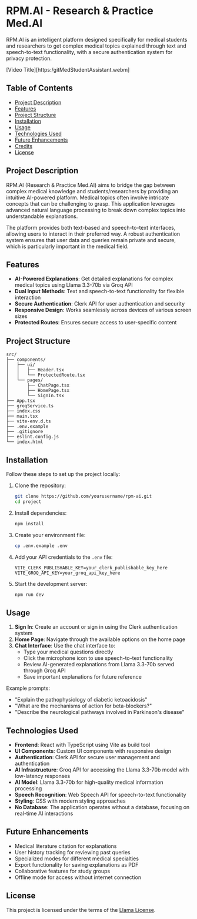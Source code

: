 # RPM.AI - Research & Practice Med.AI

RPM.AI is an intelligent platform designed specifically for medical students and researchers to get complex medical topics explained through text and speech-to-text functionality, with a secure authentication system for privacy protection.

[Video Title][https:/gitMedStudentAssistant.webm]

## Table of Contents
- [Project Description](#project-description)
- [Features](#features)
- [Project Structure](#project-structure)
- [Installation](#installation)
- [Usage](#usage)
- [Technologies Used](#technologies-used)
- [Future Enhancements](#future-enhancements)
- [Credits](#credits)
- [License](#license)

## Project Description

RPM.AI (Research & Practice Med.AI) aims to bridge the gap between complex medical knowledge and students/researchers by providing an intuitive AI-powered platform. Medical topics often involve intricate concepts that can be challenging to grasp. This application leverages advanced natural language processing to break down complex topics into understandable explanations.

The platform provides both text-based and speech-to-text interfaces, allowing users to interact in their preferred way. A robust authentication system ensures that user data and queries remain private and secure, which is particularly important in the medical field.

## Features

- **AI-Powered Explanations**: Get detailed explanations for complex medical topics using Llama 3.3-70b via Groq API
- **Dual Input Methods**: Text and speech-to-text functionality for flexible interaction
- **Secure Authentication**: Clerk API for user authentication and security
- **Responsive Design**: Works seamlessly across devices of various screen sizes
- **Protected Routes**: Ensures secure access to user-specific content

## Project Structure

```
src/
├── components/
│   ├── ui/
│   │   ├── Header.tsx
│   │   └── ProtectedRoute.tsx
│   └── pages/
│       ├── ChatPage.tsx
│       ├── HomePage.tsx
│       └── SignIn.tsx
├── App.tsx
├── groqService.ts
├── index.css
├── main.tsx
├── vite-env.d.ts
├── .env.example
├── .gitignore
├── eslint.config.js
└── index.html
```

## Installation

Follow these steps to set up the project locally:

1. Clone the repository:
   ```bash
   git clone https://github.com/yourusername/rpm-ai.git
   cd project
   ```

2. Install dependencies:
   ```bash
   npm install
   ```

3. Create your environment file:
   ```bash
   cp .env.example .env
   ```

4. Add your API credentials to the `.env` file:
   ```
   VITE_CLERK_PUBLISHABLE_KEY=your_clerk_publishable_key_here
   VITE_GROQ_API_KEY=your_groq_api_key_here
   ```

5. Start the development server:
   ```bash
   npm run dev
   ```

## Usage

1. **Sign In**: Create an account or sign in using the Clerk authentication system
2. **Home Page**: Navigate through the available options on the home page
3. **Chat Interface**: Use the chat interface to:
   - Type your medical questions directly
   - Click the microphone icon to use speech-to-text functionality
   - Review AI-generated explanations from Llama 3.3-70b served through Groq API
   - Save important explanations for future reference

Example prompts:
- "Explain the pathophysiology of diabetic ketoacidosis"
- "What are the mechanisms of action for beta-blockers?"
- "Describe the neurological pathways involved in Parkinson's disease"

## Technologies Used

- **Frontend**: React with TypeScript using Vite as build tool
- **UI Components**: Custom UI components with responsive design
- **Authentication**: Clerk API for secure user management and authentication
- **AI Infrastructure**: Groq API for accessing the Llama 3.3-70b model with low-latency responses
- **AI Model**: Llama 3.3-70b for high-quality medical information processing
- **Speech Recognition**: Web Speech API for speech-to-text functionality
- **Styling**: CSS with modern styling approaches
- **No Database**: The application operates without a database, focusing on real-time AI interactions

## Future Enhancements

- Medical literature citation for explanations
- User history tracking for reviewing past queries
- Specialized modes for different medical specialties
- Export functionality for saving explanations as PDF
- Collaborative features for study groups
- Offline mode for access without internet connection

## License

This project is licensed under the terms of the [Llama License](https://github.com/meta-llama/llama/blob/main/LICENSE).
